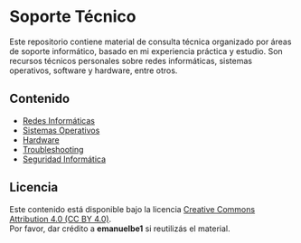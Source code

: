 # Soporte Técnico

Este repositorio contiene material de consulta técnica organizado por áreas de soporte informático, basado en mi experiencia práctica y estudio. Son recursos técnicos personales sobre redes informáticas, sistemas operativos, software y hardware, entre otros.


## Contenido

- [Redes Informáticas](./redes-informaticas/README.md)
- [Sistemas Operativos](./sistemas-operativos/README.md)
- [Hardware](./hardware/README.md)
- [Troubleshooting](./troubleshooting/README.md)
- [Seguridad Informática](./seguridad-informatica/README.md)


## Licencia

Este contenido está disponible bajo la licencia [Creative Commons Attribution 4.0 (CC BY 4.0)](https://creativecommons.org/licenses/by/4.0/).  
Por favor, dar crédito a **emanuelbe1** si reutilizás el material.

